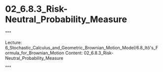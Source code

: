 # 02_6.8.3_Risk-Neutral_Probability_Measure

"""

Lecture: 6_Stochastic_Calculus_and_Geometric_Brownian_Motion_Model/6.8_Itô's_Formula_for_Brownian_Motion
Content: 02_6.8.3_Risk-Neutral_Probability_Measure

"""

